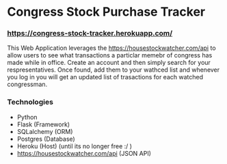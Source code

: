 
# Congress Stock Purchase Tracker

### https://congress-stock-tracker.herokuapp.com/

This Web Application leverages the https://housestockwatcher.com/api to allow users to see what transactions a particlar memebr of congress has made while in office. Create an account and then simply search for your respresentatives. Once found, add them to your wathced list and whenever you log in you will get an updated list of trasactions for each watched congressman. 

### Technologies
- Python
- Flask (Framework)
- SQLalchemy (ORM)
- Postgres (Database)
- Heroku (Host) (until its no longer free :/ )
- https://housestockwatcher.com/api (JSON API)




 